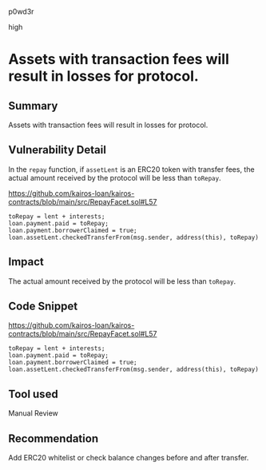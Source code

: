 p0wd3r

high

# Assets with transaction fees will result in losses for protocol.

## Summary
Assets with transaction fees will result in losses for protocol.
## Vulnerability Detail
In the `repay` function, if `assetLent` is an ERC20 token with transfer fees, the actual amount received by the protocol will be less than `toRepay`.

https://github.com/kairos-loan/kairos-contracts/blob/main/src/RepayFacet.sol#L57
```solidity
toRepay = lent + interests;
loan.payment.paid = toRepay;
loan.payment.borrowerClaimed = true;
loan.assetLent.checkedTransferFrom(msg.sender, address(this), toRepay)
```
## Impact
The actual amount received by the protocol will be less than `toRepay`.
## Code Snippet
https://github.com/kairos-loan/kairos-contracts/blob/main/src/RepayFacet.sol#L57
```solidity
toRepay = lent + interests;
loan.payment.paid = toRepay;
loan.payment.borrowerClaimed = true;
loan.assetLent.checkedTransferFrom(msg.sender, address(this), toRepay)
```
## Tool used

Manual Review

## Recommendation
Add ERC20 whitelist or check balance changes before and after transfer.